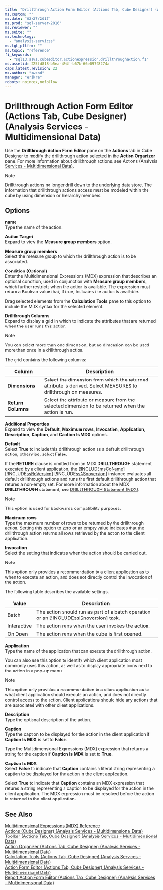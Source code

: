 ```yaml
---
title: "Drillthrough Action Form Editor (Actions Tab, Cube Designer) (Analysis Services - Multidimensional Data) | Microsoft Docs"
ms.custom: ""
ms.date: "02/27/2017"
ms.prod: "sql-server-2016"
ms.reviewer: ""
ms.suite: ""
ms.technology: 
  - "analysis-services"
ms.tgt_pltfrm: ""
ms.topic: "reference"
f1_keywords: 
  - "sql13.asvs.cubeeditor.actionexpression.drillthroughaction.f1"
ms.assetid: 225fd818-b5ea-494f-b67b-66e09798274a
caps.latest.revision: 22
ms.author: "owend"
manager: "erikre"
robots: noindex,nofollow
---
```

# Drillthrough Action Form Editor (Actions Tab, Cube Designer) (Analysis Services - Multidimensional Data)
  Use the **Drillthrough Action Form Editor** pane on the **Actions** tab in Cube Designer to modify the drillthrough action selected in the **Action Organizer** pane. For more information about drillthrough actions, see [Actions &#40;Analysis Services - Multidimensional Data&#41;](../analysis-services/multidimensional-models/actions-analysis-services-multidimensional-data.md).  
  
> [!NOTE]  
>  Drillthrough actions no longer drill down to the underlying data store. The information that drillthrough actions access must be modeled within the cube by using dimension or hierarchy members.  
  
## Options  
 **name**  
 Type the name of the action.  
  
 **Action Target**  
 Expand to view the **Measure group members** option.  
  
 **Measure group members**  
 Select the measure group to which the drillthrough action is to be associated.  
  
 **Condition (Optional)**  
 Enter the Multidimensional Expressions (MDX) expression that describes an optional condition, used in conjunction with **Measure group members**, which further restricts when the action is available. The expression must return a Boolean value that, if true, indicates the action is available.  
  
 Drag selected elements from the **Calculation Tools** pane to this option to include the MDX syntax for the selected element.  
  
 **Drillthrough Columns**  
 Expand to display a grid in which to indicate the attributes that are returned when the user runs this action.  
  
> [!NOTE]  
>  You can select more than one dimension, but no dimension can be used more than once in a drillthrough action.  
  
 The grid contains the following columns:  
  
|Column|Description|  
|------------|-----------------|  
|**Dimensions**|Select the dimension from which the returned attribute is derived. Select MEASURES to drillthrough on measures.|  
|**Return Columns**|Select the attribute or measure from the selected dimension to be returned when the action is run.|  
  
 **Additional Properties**  
 Expand to view the **Default**, **Maximum rows**, **Invocation**, **Application**, **Description**, **Caption**, and **Caption Is MDX** options.  
  
 **Default**  
 Select **True** to include this drillthrough action as a default drillthrough action, otherwise, select **False**.  
  
 If the **RETURN** clause is omitted from an MDX **DRILLTHROUGH** statement executed by a client application, the [!INCLUDE[msCoName](../a9notintoc/includes/msconame-md.md)] [!INCLUDE[ssNoVersion](../a9notintoc/includes/ssnoversion-md.md)] [!INCLUDE[ssASnoversion](../a9notintoc/includes/ssasnoversion-md.md)] instance evaluates all default drillthrough actions and runs the first default drillthrough action that returns a non-empty set. For more information about the MDX **DRILLTHROUGH** statement, see [DRILLTHROUGH Statement &#40;MDX&#41;](../mdx/mdx-data-manipulation-drillthrough.md).  
  
> [!NOTE]  
>  This option is used for backwards compatibility purposes.  
  
 **Maximum rows**  
 Type the maximum number of rows to be returned by the drillthrough action. Setting this option to zero or an empty value indicates that the drillthrough action returns all rows retrieved by the action to the client application.  
  
 **Invocation**  
 Select the setting that indicates when the action should be carried out.  
  
> [!NOTE]  
>  This option only provides a recommendation to a client application as to when to execute an action, and does not directly control the invocation of the action.  
  
 The following table describes the available settings.  
  
|Value|Description|  
|-----------|-----------------|  
|Batch|The action should run as part of a batch operation or an [!INCLUDE[ssISnoversion](../a9notintoc/includes/ssisnoversion-md.md)] task.|  
|Interactive|The action runs when the user invokes the action.|  
|On Open|The action runs when the cube is first opened.|  
  
 **Application**  
 Type the name of the application that can execute the drillthrough action.  
  
 You can also use this option to identify which client application most commonly uses this action, as well as to display appropriate icons next to the action in a pop-up menu.  
  
> [!NOTE]  
>  This option only provides a recommendation to a client application as to what client application should execute an action, and does not directly control access to the action. Client applications should hide any actions that are associated with other client applications.  
  
 **Description**  
 Type the optional description of the action.  
  
 **Caption**  
 Type the caption to be displayed for the action in the client application if **Caption Is MDX** is set to **False**.  
  
 Type the Multidimensional Expressions (MDX) expression that returns a string for the caption if **Caption Is MDX** is set to **True**.  
  
 **Caption Is MDX**  
 Select **False** to indicate that **Caption** contains a literal string representing a caption to be displayed for the action in the client application.  
  
 Select **True** to indicate that **Caption** contains an MDX expression that returns a string representing a caption to be displayed for the action in the client application. The MDX expression must be resolved before the action is returned to the client application.  
  
## See Also  
 [Multidimensional Expressions &#40;MDX&#41; Reference](../mdx/multidimensional-expressions-mdx-reference.md)   
 [Actions &#40;Cube Designer&#41; &#40;Analysis Services - Multidimensional Data&#41;](../a9retired/actions-cube-designer-analysis-services-multidimensional-data.md)   
 [Toolbar &#40;Actions Tab, Cube Designer&#41; &#40;Analysis Services - Multidimensional Data&#41;](../a9retired/toolbar-actions-tab-cube-designer-analysis-services-multidimensional-data.md)   
 [Action Organizer &#40;Actions Tab, Cube Designer&#41; &#40;Analysis Services - Multidimensional Data&#41;](../a9retired/147b4622-e9fa-4537-9dbb-9e595c0f55bc.md)   
 [Calculation Tools &#40;Actions Tab, Cube Designer&#41; &#40;Analysis Services - Multidimensional Data&#41;](../a9retired/a3370370-43cd-4cc2-bb9f-c0d988b96f05.md)   
 [Action Form Editor &#40;Actions Tab, Cube Designer&#41; &#40;Analysis Services - Multidimensional Data&#41;](../a9retired/c363a29b-6099-473c-9625-460cc15b3d95.md)   
 [Report Action Form Editor &#40;Actions Tab, Cube Designer&#41; &#40;Analysis Services - Multidimensional Data&#41;](../a9retired/cebfdd07-e376-46d6-86ef-b6f816a2f360.md)  
  
  